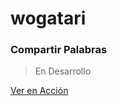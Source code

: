 # wogatari
### Compartir Palabras

> En Desarrollo

[Ver en Acción](https://wogatari.firebaseapp.com/#/)